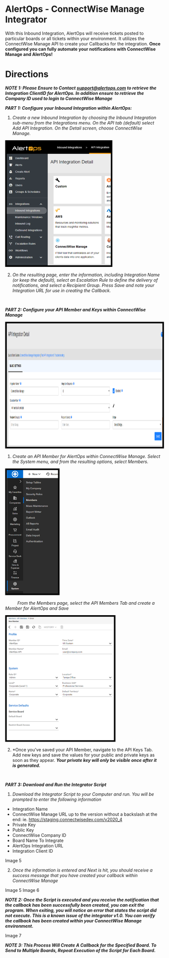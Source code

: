 # AlertOps - ConnectWise Manage Integrator

With this Inbound Integration, AlertOps will receive tickets posted to particular boards or all tickets within your environment. It utilizes the ConnectWise Manage API to create your Callbacks for the integration. **Once configured you can fully automate your notifications with ConnectWise Manage and AlertOps!** 


# Directions
***NOTE 1: Please Ensure to Contact support@alertops.com to retrieve the Integration ClientID for AlertOps. In addition ensure to retrieve the Company ID used to login to ConnectWise Manage***
<br />


***PART 1: Configure your Inbound Integration within AlertOps:***

 1. *Create a new Inbound Integration by choosing the Inbound Integration sub-menu from the Integrations menu. On the API tab (default) select Add API Integration. On the Detail screen, choose ConnectWise Manage.*

<img src="Images/1.png" height="400" style="border:5px solid #000000;">

 2. *On the resulting page, enter the information, including Integration Name (or keep the default), select an Escalation Rule to define the delivery of notifications, and select a Recipient Group. Press Save and note your Integration URL for use in creating the Callback.*
<br />

***PART 2: Configure your API Member and Keys within ConnectWise Manage***

<img src="Images/2.png" height="400" style="border:5px solid #000000;">

1. *Create an API Member for AlertOps within ConnectWise Manage. Select the System menu, and from the resulting options, select Members.* 

<img src="Images/3.png" height="400" style="border:5px solid #000000;">

&nbsp;&nbsp;&nbsp;&nbsp;&nbsp;&nbsp;&nbsp;&nbsp;&nbsp;&nbsp;*From the Members page, select the API Members Tab and create a Member for AlertOps and Save*

<img src="Images/4.png" height="400" style="border:5px solid #000000;">

2. *Once you've saved your API Member, navigate to the API Keys Tab. Add new keys and save the values for your public and private keys as soon as they appear. ***Your private key will only be visible once after it is generated.***
<br />

***PART 3: Download and Run the Integrator Script***

1. *Download the Integrator Script to your Computer and run. You will be prompted to enter the following information*

- Integration Name
- ConnectWise Manage URL up to the version without a backslash at the end: ie. https://staging.connectwisedev.com/v2020_4 
- Private Key 
- Public Key
- ConnectWise Company ID
- Board Name To Integrate
- AlertOps Integration URL
- Integration Client ID

Image 5

2. *Once the information is entered and Next is hit, you should receive a success message that you have created your callback within ConnectWise Manage*

Image 5 
Image 6

***NOTE 2: Once the Script is executed and you receive the notification that the callback has been successfully been created, you can exit the program. When exiting, you will notice an error that states the script did not execute. This is a known issue of the integrator v1.0. You can verify the callback has been created within your ConnectWise Manage environment.***

Image 7

***NOTE 3: This Process Will Create A Callback for the Specified Board. To Send to Multiple Boards, Repeat Execution of the Script for Each Board.***




